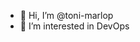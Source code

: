 - 👋 Hi, I’m @toni-marlop
- 👀 I’m interested in DevOps

<!---
toni-marlop/toni-marlop is a ✨ special ✨ repository because its `README.md` (this file) appears on your GitHub profile.
You can click the Preview link to take a look at your changes.
--->
